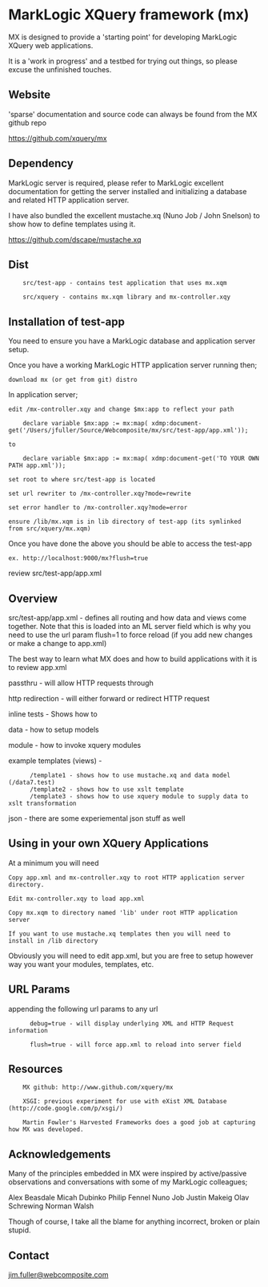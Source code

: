 # MarkLogic XQuery framework (mx)

MX is designed to provide a 'starting point' for developing MarkLogic XQuery web applications.

It is a 'work in progress' and a testbed for trying out things, so
please excuse the unfinished touches.

## Website

'sparse' documentation and source code can always be found from the MX github repo

https://github.com/xquery/mx


## Dependency

MarkLogic server is required, please refer to MarkLogic excellent documentation for getting 
the server installed and initializing a database and related HTTP application server.

I have also bundled the excellent mustache.xq (Nuno Job / John
Snelson) to show how to define templates using it.

https://github.com/dscape/mustache.xq


## Dist


        src/test-app - contains test application that uses mx.xqm

        src/xquery - contains mx.xqm library and mx-controller.xqy


## Installation of test-app


You need to  ensure you have a MarkLogic database and application
server setup. 

Once you have a working MarkLogic HTTP application server running then;

    download mx (or get from git) distro

In application server;

    edit /mx-controller.xqy and change $mx:app to reflect your path

        declare variable $mx:app := mx:map( xdmp:document-get('/Users/jfuller/Source/Webcomposite/mx/src/test-app/app.xml'));

    to

        declare variable $mx:app := mx:map( xdmp:document-get('TO YOUR OWN PATH app.xml'));

    set root to where src/test-app is located 

    set url rewriter to /mx-controller.xqy?mode=rewrite

    set error handler to /mx-controller.xqy?mode=error

    ensure /lib/mx.xqm is in lib directory of test-app (its symlinked
    from src/xquery/mx.xqm)

Once you have done the above you should be able to access the test-app

    ex. http://localhost:9000/mx?flush=true

review src/test-app/app.xml


## Overview


src/test-app/app.xml - defines all routing and how data and views come
together. Note that this is loaded into an ML server field which is
why you need to use the url param flush=1 to force reload (if you add
new changes or make a change to app.xml)

The best way to learn what MX does and how to build applications with
it is to review app.xml

  passthru - will allow HTTP requests through

  http redirection - will either forward or redirect HTTP request

  inline tests - Shows how to 

  data - how to setup models 

  module - how to invoke xquery modules

  example templates (views) -

          /template1 - shows how to use mustache.xq and data model (/data7.test)
          /template2 - shows how to use xslt template
          /template3 - shows how to use xquery module to supply data to xslt transformation

  json - there are some experiemental json stuff as well


## Using in your own XQuery Applications


At a minimum you will need

    Copy app.xml and mx-controller.xqy to root HTTP application server
    directory. 

    Edit mx-controller.xqy to load app.xml

    Copy mx.xqm to directory named 'lib' under root HTTP application server

    If you want to use mustache.xq templates then you will need to
    install in /lib directory

Obviously you will need to edit app.xml, but you are free to setup
however way you want your modules, templates, etc.

## URL Params


appending the following url params to any url 

          debug=true - will display underlying XML and HTTP Request information

          flush=true - will force app.xml to reload into server field


## Resources


        MX github: http://www.github.com/xquery/mx

        XSGI: previous experiment for use with eXist XML Database (http://code.google.com/p/xsgi/)

        Martin Fowler's Harvested Frameworks does a good job at capturing how MX was developed.


## Acknowledgements


Many of the principles embedded in MX were inspired by active/passive
observations and conversations with some of my MarkLogic colleagues;

Alex Beasdale
Micah Dubinko
Philip Fennel
Nuno Job
Justin Makeig
Olav Schrewing
Norman Walsh

Though of course, I take all the blame for anything incorrect, broken or plain stupid.


## Contact

jim.fuller@webcomposite.com
